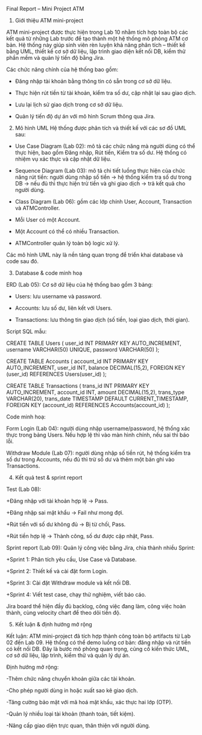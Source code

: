 Final Report – Mini Project ATM


1. Giới thiệu ATM mini-project

ATM mini-project được thực hiện trong Lab 10 nhằm tích hợp toàn bộ các kết quả từ những Lab trước để tạo thành một hệ thống mô phỏng ATM cơ bản. Hệ thống này giúp sinh viên rèn luyện khả năng phân tích – thiết kế bằng UML, thiết kế cơ sở dữ liệu, lập trình giao diện kết nối DB, kiểm thử phần mềm và quản lý tiến độ bằng Jira.

   Các chức năng chính của hệ thống bao gồm:

   
   + Đăng nhập tài khoản bằng thông tin có sẵn trong cơ sở dữ liệu.

   + Thực hiện rút tiền từ tài khoản, kiểm tra số dư, cập nhật lại sau giao dịch.

   + Lưu lại lịch sử giao dịch trong cơ sở dữ liệu.

   + Quản lý tiến độ dự án với mô hình Scrum thông qua Jira.
  

2. Mô hình UML
Hệ thống được phân tích và thiết kế với các sơ đồ UML sau:

- Use Case Diagram (Lab 02): mô tả các chức năng mà người dùng có thể thực hiện, bao gồm Đăng nhập, Rút tiền, Kiểm tra số dư. Hệ thống có nhiệm vụ xác thực và cập nhật dữ liệu.

- Sequence Diagram (Lab 03): mô tả chi tiết luồng thực hiện của chức năng rút tiền: người dùng nhập số tiền → hệ thống kiểm tra số dư trong DB → nếu đủ thì thực hiện trừ tiền và ghi giao dịch → trả kết quả cho người dùng.

- Class Diagram (Lab 06): gồm các lớp chính User, Account, Transaction và ATMController.

- Mỗi User có một Account.

- Một Account có thể có nhiều Transaction.

- ATMController quản lý toàn bộ logic xử lý.

Các mô hình UML này là nền tảng quan trọng để triển khai database và code sau đó.


3. Database & code minh hoạ

ERD (Lab 05):
Cơ sở dữ liệu của hệ thống bao gồm 3 bảng:

+ Users: lưu username và password.

+ Accounts: lưu số dư, liên kết với Users.

+ Transactions: lưu thông tin giao dịch (số tiền, loại giao dịch, thời gian).

Script SQL mẫu:

CREATE TABLE Users (
  user_id INT PRIMARY KEY AUTO_INCREMENT,
  username VARCHAR(50) UNIQUE,
  password VARCHAR(50)
);

CREATE TABLE Accounts (
  account_id INT PRIMARY KEY AUTO_INCREMENT,
  user_id INT,
  balance DECIMAL(15,2),
  FOREIGN KEY (user_id) REFERENCES Users(user_id)
);

CREATE TABLE Transactions (
  trans_id INT PRIMARY KEY AUTO_INCREMENT,
  account_id INT,
  amount DECIMAL(15,2),
  trans_type VARCHAR(20),
  trans_date TIMESTAMP DEFAULT CURRENT_TIMESTAMP,
  FOREIGN KEY (account_id) REFERENCES Accounts(account_id)
);


Code minh hoạ:

Form Login (Lab 04): người dùng nhập username/password, hệ thống xác thực trong bảng Users. Nếu hợp lệ thì vào màn hình chính, nếu sai thì báo lỗi.

Withdraw Module (Lab 07): người dùng nhập số tiền rút, hệ thống kiểm tra số dư trong Accounts, nếu đủ thì trừ số dư và thêm một bản ghi vào Transactions.


4. Kết quả test & sprint report

Test (Lab 08):

+Đăng nhập với tài khoản hợp lệ → Pass.

+Đăng nhập sai mật khẩu → Fail như mong đợi.

+Rút tiền với số dư không đủ → Bị từ chối, Pass.

+Rút tiền hợp lệ → Thành công, số dư được cập nhật, Pass.

Sprint report (Lab 09):
Quản lý công việc bằng Jira, chia thành nhiều Sprint:

+Sprint 1: Phân tích yêu cầu, Use Case và Database.

+Sprint 2: Thiết kế và cài đặt form Login.

+Sprint 3: Cài đặt Withdraw module và kết nối DB.

+Sprint 4: Viết test case, chạy thử nghiệm, viết báo cáo.

Jira board thể hiện đầy đủ backlog, công việc đang làm, công việc hoàn thành, cùng velocity chart để theo dõi tiến độ.


5. Kết luận & định hướng mở rộng

Kết luận:
ATM mini-project đã tích hợp thành công toàn bộ artifacts từ Lab 02 đến Lab 09. Hệ thống có thể demo luồng cơ bản: đăng nhập và rút tiền có kết nối DB. Đây là bước mô phỏng quan trọng, củng cố kiến thức UML, cơ sở dữ liệu, lập trình, kiểm thử và quản lý dự án.

Định hướng mở rộng:

-Thêm chức năng chuyển khoản giữa các tài khoản.

-Cho phép người dùng in hoặc xuất sao kê giao dịch.

-Tăng cường bảo mật với mã hoá mật khẩu, xác thực hai lớp (OTP).

-Quản lý nhiều loại tài khoản (thanh toán, tiết kiệm).

-Nâng cấp giao diện trực quan, thân thiện với người dùng.

